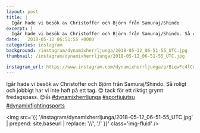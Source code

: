 ```yaml
---
layout: post
title: |
  Igår hade vi besök av Christoffer och Björn från Samuraj/Shindo
excerpt: |
  Igår hade vi besök av Christoffer och Björn från Samuraj/Shindo. Så roligt och jobbigt har vi inte haft på ett tag. 😊 tack för ett riktigt grymt fredagspass. 😊👍   
date:   2018-05-12 06:51:55 +0000
categories: instagram
background: /instagram/dynamixherrljunga/2018-05-12_06-51-55_UTC.jpg
thumbnail: /instagram/dynamixherrljunga/2018-05-12_06-51-55_UTC.jpg

instagram_url: https://www.instagram.com/dynamixherrljunga/p/BiqwFc4lCnj
---
```

Igår hade vi besök av Christoffer och Björn från Samuraj/Shindo. Så roligt och jobbigt har vi inte haft på ett tag. 😊 tack för ett riktigt grymt fredagspass. 😊👍 [#dynamixherrljunga](https://www.instagram.com/explore/tags/dynamixherrljunga/) [#sportjujutsu](https://www.instagram.com/explore/tags/sportjujutsu/) [#dynamixfightingsports](https://www.instagram.com/explore/tags/dynamixfightingsports/)



<img src='{{ '/instagram/dynamixherrljunga/2018-05-12_06-51-55_UTC.jpg' | prepend: site.baseurl | replace: '//', '/' }}' class='img-fluid' />

